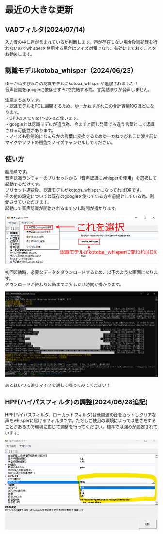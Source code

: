 # 最近の大きな更新

## VADフィルタ(2024/07/14)

入力音の中に声が含まれているか判断します。声が存在しない場合後続処理を行わないのでwhisperを使用する場合はノイズ対策になり、有効にしておくことをお勧めします。


## 認識モデルkotoba_whisper（2024/06/23）

ゆーかねすぴれこの認識モデルにkotoba_whisperが追加されました！  
音声認識をgoogleに依存せずPCで完結する為、言葉詰まりが発声しません。  

注意点もあります。  
・認識モデルをPCに展開するため、ゆーかねすぴれこの合計容量10Gほどになります。  
・GPUのメモリを1～2Gほど使います。  
・googleとは認識モデルが違う為、今までと同じ発音でも違う言葉として認識される可能性があります。  
・ノイズも強制的になんらかの言葉に変換するためゆーかねすぴれこに渡す前にマイクやソフトの機能でノイズキャンセルしてください。  

## 使い方
超簡単です。  
音声認識ランチャーのプリセットから「音声認識にwhisperを使用」を選択して起動するだけです。  
プリセット選択後、認識モデルがkotoba_whisperになってればOKです。    
その他の設定については既存のgoogleを使っている方を前提としている為、割愛させていただきます。  
起動して音声認識が開始されるまで少し時間が掛かります。

![_](assets/kotobawhisper_01.png)

初回起動時、必要なデータをダウンロードするため、以下のような画面になります。  
ダウンロードが終わり起動までに少しだけ時間が掛かります。  

![_](assets/kotobawhisper_02.png)

あとはいつも通りマイクを通して喋ってみてください！  

## HPF(ハイパスフィルタ)の調整(2024/06/28追記)
HPF(ハイパスフィルタ、ローカットフィルタ)は低周波の音をカットしクリアな声をwhisperに届けるフィルタです。ただしご使用の環境によっては悪さをすることがあるので環境に応じて調整を行ってください。標準では強めが設定されています。

![_](assets/kotobawhisper_03.png)

